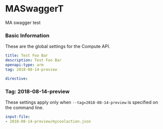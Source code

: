 # MASwaggerT
MA swagger test

### Basic Information
These are the global settings for the Compute API.

``` yaml
title: Test Foo Bar
description: Test Foo Bar
openapi-type: arm
tag: 2018-08-14-preview

directive:

```

### Tag: 2018-08-14-preview

These settings apply only when `--tag=2018-08-14-preview` is specified on the command line.

``` yaml $(tag) == '2018-08-14-preview'
input-file:
- 2018-08-14-preview/mycoolaction.json
```
